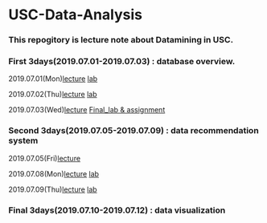 # USC-Data-Analysis

### This repogitory is lecture note about Datamining in USC.

### First 3days(2019.07.01-2019.07.03) : database overview.

2019.07.01(Mon)[lecture](https://github.com/yeom-heesu/USC-Data-Analysis-/blob/master/lecture/lecture1.md)
[lab](https://github.com/yeom-heesu/USC-Data-Analysis-/blob/master/lab/lab1.ipynb)

2019.07.02(Thu)[lecture](https://github.com/yeom-heesu/USC-Data-Analysis-/blob/master/lecture/lecture2.md)
[lab](https://github.com/yeom-heesu/USC-Data-Analysis-/blob/master/lab/lab2.ipynb)

2019.07.03(Wed)[lecture](https://github.com/yeom-heesu/USC-Data-Analysis-/blob/master/lecture/lecture3.md)
[Final_lab & assignment](https://github.com/yeom-heesu/USC-Data-Analysis-/blob/master/lab/week1_assignment.ipynb)

### Second 3days(2019.07.05-2019.07.09) : data recommendation system

2019.07.05(Fri)[lecture](https://github.com/yeom-heesu/USC-Data-Analysis-/blob/master/lecture/lab/lecture4.md)

2019.07.08(Mon)[lecture](https://github.com/yeom-heesu/USC-Data-Analysis-/blob/master/lecture/lab/lecture5.md)
[lab](https://github.com/yeom-heesu/USC-Data-Analysis-/blob/master/lab/lab4.qgz)

2019.07.09(Thu)[lecture](https://github.com/yeom-heesu/USC-Data-Analysis-/blob/master/lecture/lab/lecture6.md)
[lab](https://github.com/yeom-heesu/USC-Data-Analysis-/blob/master/lab/lab5.qgz)

### Final 3days(2019.07.10-2019.07.12) : data visualization



